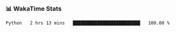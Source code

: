 ### 📊 WakaTime Stats
<!--START_SECTION:waka-->

```txt
Python   2 hrs 13 mins   █████████████████████████   100.00 %
```

<!--END_SECTION:waka-->
